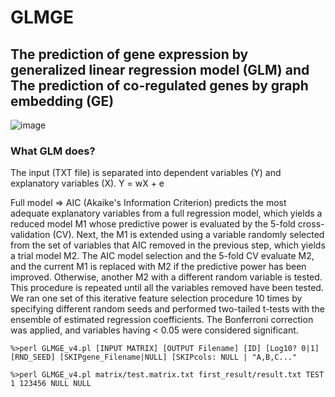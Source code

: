 # GLMGE
## The prediction of gene expression by generalized linear regression model (GLM) and The prediction of co-regulated genes by graph embedding (GE)
![image](https://github.com/Park-Sung-Joon/GLMGE/assets/52985953/afedbb99-cfcc-4564-b751-1b0d1b215bf0)

### What GLM does?
The input (TXT file) is separated into dependent variables (Y) and explanatory variables (X). Y = wX + e

Full model ⇒ 
AIC (Akaike's Information Criterion) predicts the most adequate explanatory variables from a full regression model, which yields a reduced model M1 whose predictive power is evaluated by the 5-fold cross-validation (CV). Next, the M1 is extended using a variable randomly selected from the set of variables that AIC removed in the previous step, which yields a trial model M2. The AIC model selection and the 5-fold CV evaluate M2, and the current M1 is replaced with M2 if the predictive power has been improved. Otherwise, another M2 with a different random variable is tested. This procedure is repeated until all the variables removed have been tested. We ran one set of this iterative feature selection procedure 10 times by specifying different random seeds and performed two-tailed t-tests with the ensemble of estimated regression coefficients. The Bonferroni correction was applied, and variables having < 0.05 were considered significant.


```
%>perl GLMGE_v4.pl [INPUT MATRIX] [OUTPUT Filename] [ID] [Log10? 0|1] [RND_SEED] [SKIPgene_Filename|NULL] [SKIPcols: NULL | "A,B,C..."

%>perl GLMGE_v4.pl matrix/test.matrix.txt first_result/result.txt TEST 1 123456 NULL NULL
```
